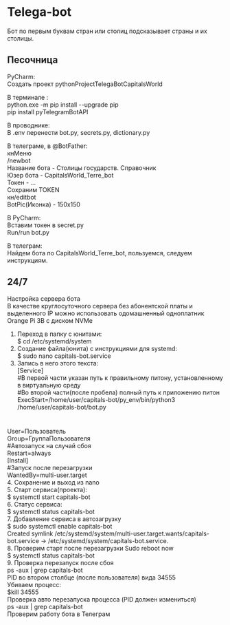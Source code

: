 # Telega-bot

Бот по первым буквам стран или столиц подсказывает страны и их столицы.

## Песочница
  
PyCharm:  
Создать проект pythonProjectTelegaBotCapitalsWorld  

В терминале :  
python.exe -m pip install --upgrade pip  
pip install pyTelegramBotAPI  

В проводнике:  
В .env перенести bot.py, secrets.py, dictionary.py  

В телеграме, в @BotFather:  
кнМеню  
/newbot   
Название бота - Столицы государств. Справочник  
Юзер бота - CapitalsWorld_Terre_bot  
Токен - ...  
Сохраним TOKEN  
кн/editbot  
BotPic(Иконка) - 150х150  

В PyCharm:  
Вставим токен в secret.py  
Run/run bot.py  

В телеграм:  
Найдем бота по CapitalsWorld_Terre_bot, пользуемся, следуем инструкциям.  

## 24/7
Настройка сервера бота    
В качестве круглосуточного сервера без абонентской платы и выделенного IP можно использовать одомашненный одноплатник Orange Pi 3B с диском NVMe

1.	Переход в папку с юнитами:  
$ cd /etc/systemd/system  
2.	Создание файла(юнита) с инструкциями для systemd:  
$ sudo nano capitals-bot.service  
3.	Запись в него этого текста:  
[Service]  
#В первой части указан путь к правильному питону, установленному в виртуальную среду  
#Во второй части(после пробела) полный путь к приложению питон  
ExecStart=/home/user/capitals-bot/py_env/bin/python3 /home/user/capitals-bot/bot.py  
#  
User=Пользователь  
Group=ГруппаПользователя  
#Автозапуск на случай сбоя  
Restart=always    
[Install]  
#Запуск после перезагрузки  
WantedBy=multi-user.target  
4.	Сохранение и выход из nano  
5.	Старт сервиса(проекта):  
$ systemctl start capitals-bot  
6.	Статус сервиса:  
$ systemctl status capitals-bot  
7.	Добавление сервиса в автозагрузку   
$ sudo systemctl enable capitals-bot  
Created symlink /etc/systemd/system/multi-user.target.wants/capitals-bot.service → /etc/systemd/system/capitals-bot.service.  
8.	Проверим старт после перезагрузки Sudo reboot now  
$ systemctl status capitals-bot  
9.	Проверка перезапуск после сбоя  
ps -aux | grep capitals-bot  
PID во втором столбце (после пользователя) вида 34555  
Убиваем процесc:  
$kill 34555  
Проверка авто перезапуска процесса (PID должен измениться)  
ps -aux | grep capitals-bot  
Проверим работу бота в Телеграм  


